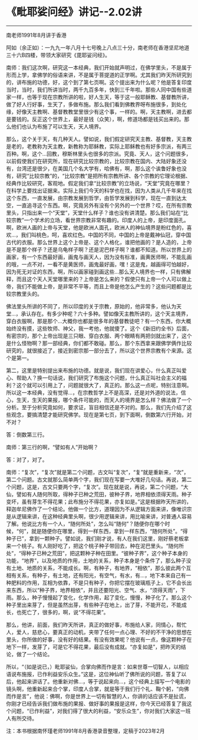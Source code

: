 # 《毗耶娑问经》讲记--2.02讲

------

南老师1991年8月讲于香港

阿如（余正如）：一九九一年八月十七号晚上八点三十分，南老师在香港坚尼地道三十六B四楼，带领大家研究《毘耶娑问经》。

南师：我们这次啊，研究这一本经典，我们开始就声明过，在佛学里头，不是属于形而上学，拿佛学的俗语来讲，不是属于菩提道的正学啊。尤其我们昨天所研究到的，讲布施的功德，好，这个到了第七页啊。这个提出来为什么呢？他是答复印度当时，当时，我们所讲当时，两千九百多年，快到三千年啦。那些人同中国有些道家一样，也等于现在宗教所讲的啦，好人生天，等于这一般耶稣教、基督教所讲，做了好人行好事，生天了，多做布施。那么我们看到佛教界呀布施很多，到处化缘，好像天主教啊、基督教教堂里很少有这个事，一样的。啊，天主教啊，进去都是要钱的。反正这个世界上，最好是钱（众笑），啊，修道场都是钱买出来的。那么他们也认为布施了可以生天，天人境界。

那么，这个关于天，有几种天人。譬如说，我们假定研究天主教、基督教，天主教是老的，老教称为天主教，新教称为耶稣教，实际上耶稣教也有好多宗派，有两三百种。啊，这个…回教，穆斯林里头也很多的宗派。究竟、天人，这个问题很多，以前假使我们在研究所，现在研究比较宗教的，比较宗教在国内、大陆好象还没有，台湾还是很少，在美国几个名大学有，哈佛有，啊，那么这个诶鲁好象也没有，研究“比较宗教”的，“比较宗教”是把所有宗教所讲、各个宗教的它理论根据、经典作比较研究，客观地。假定我们拿“比较宗教”的立场说，“天堂”究竟在哪里？在科学上要找出证据来。实际上我们今天的科学也在找，因为人类从几千年来在找这个东西，一直发展，由宗教发展到哲学，由哲学发展到科学，现在一直到达太空，一直追寻这个东西。啊，究竟另外有没有个另外的一个世界？哎，在所有宗教里头，只指出来一个“天堂”，天堂什么样子？谁也没有讲清楚。那么我们站在“比较宗教”一个学术的立场，看世界宗教非常有趣的。印度人的上帝，是印度面孔。啊，欧洲人画的上帝与天堂，他是欧洲人面孔，欧洲人的神仙境界是粉红色的，喜欢…，我们叫桃色，呵，喜欢红色。中国的不同，中国的上帝是戴神仙冠，穿中国古代的衣服。那么世界上这个上帝是、这个人格化，谁把他画的？是人造的，上帝是不是那个样子？还是乌龟样子啊？还是泥巴样子啊？谁都不知道。所以世界上的画家，有一个东西最好画，画鬼与画天人，因为没有标准，画黄医师啊，不能乱画的哦，一点不对，一看不是黄医师，画鬼最好画，嘿！这是鬼，越画得可怕越好，因为死无对证的东西，啊，所以画家碰到画这些…那么天人境界也一样，只有佛解释，而且这个天人天堂哪里来的？上帝是怎么来的？假使只有上帝一个人可以做上帝，我们不能做上帝，是非常不平等，而且上帝是他怎么产生的？这些问题都是比较宗教里头的。

佛法里头所讲的不同了，所以印度的关于宗教，原始的，他非常多，他认为天堂…，承认存在。有多少种呢？六十多种。譬如像天主教所讲的，这个天主境界，穿白衣服啊，那是那个…大概你也都是很多年的基督教徒吧？有一个东西，你大概始终没有摸，这些牧师、神父，我一考他，他就傻了。这个《新旧约全书》后面，有密宗的，那个上帝出现是三只眼、穿白衣服、两个眼睛有两把剑就出来了，这个是什么怪物啊？那一部经典，你们都不敢碰。那么，那个东西拿来跟佛学俩作比较研究的，就很接近了，接近到密宗那一部分去了，所以这个世界宗教有个来源。这个是第一。

第二，这里是特别提出来布施的功德。就是说，我们现在讲爱心，什么真正叫爱心、帮助人？换一句话说，我们研究了布施这个问题，什么真正叫社会主义的福利？这个就可以引用上了，问题就很大了，真正的。那么这一点呢，特别注意啊。所以这一本经典，没有觉得...，在宗教哲学上不是高深，还是对外道的说法，信心，生天，生天的果报，哪个条件可能的，而天人的境界是怎么样？佛法做了一个分析。至于分析究竟如何，要求证，盲目相信还是不对的。那么，我们先介绍了这些观念，要搞清楚才能研究佛学。现在是第七页，到下面啊，倒数第六行开始，对不对？

答：倒数第三行。

南师：第三行的啊，“譬如有人”开始啊？

答：对了，对了。

南师：“复次”，“复次”就是第二个问题，古文叫“复次”，“复”就是重新来，“次”，第二个问题。古文就那么简单两个字，我们现在写要一大堆好几句话。再说，第二个问题，这是，古文只要两个字，“复次”。现在就是说，再说，第二个问题，“大仙，譬如有人随何所取，得种子已种之荒田，彼种子界，地界相依须得天雨。种子变坏，虽有芽生不得花果；此布施分不得花果，亦复如是。”这是根据昨天所讲的，释迦牟尼佛作了一个结论。他做一个比方，道理因为不从逻辑方面来讲，像唯识宗是从逻辑来讲，在这种经典里头啊，很少用逻辑来讲，用比喻来讲，对普通人容易了解。他说比方有一个人，“随何所处”，怎么叫“随何”？随便你在哪个时候，“何”，就是随便你在哪里，得到一样东西，拿到一样东西，“随何所处”。“得种子已”，拿到一颗种子。譬如说，我们刚才说，有人在我们这里，刚好蔡老板拿来一个桃子。有人刚好吃了，把这个桃子种子带回去，种在泥巴里头。“随何所处”，“得种子已种之荒田”，把这颗种子种在田里。“彼种子界”，这个种子本身的功能，“地界”，以及地质的作用，土地的关系，种子本身是个条件了，那么种子没有土地、地质的关系，不能成长。啊，有种子，有地界，“相依”，那么彼此两个互相有关系，有种子，有土地，还有阳光，有空气，有水，有…，地下本来自己有一种肥料的作用，互相为依靠，不是只有种子，你把它摆在玻璃瓶子上，它不会长出来东西，所以“种子界，地界相依”，并且还要阳光、空气、水，“须得天雨”，下雨。那么，种子慢慢起了变化，化学作用，起了变化，慢慢，种子化了。那么这个种子里出来芽了，但是虽然出芽，有些种子在地上，出了芽，不能开花，不能成长，也死亡了，很多的，啊，说“不得花果”。

那么，他讲，前面，我们昨天所讲，真正的做好事，布施给人家，同情心，帮忙人，爱人，慈悲心，要真正的动机，夹带了任何一点心理、不好的不干净的思想在里头，你所做的好事，没有好的结果。有没有效果呢？他说有一点，像这颗种子在地下一样，发芽了，可是它不得花果，最后没有成就。“亦复如是”，把昨天的结论，做了一个结论。

所以，“（如是说已，）毗耶娑仙，合掌向佛而作是言：如来世尊一切智人，以相应语说布施报，已作利益安乐众生。”这是，这位神仙听了佛所说的问题，答复了以后，他起来讲话了。他重新对佛…，等于说起来向…，这个经典上描写一个电影的镜头啊，他重新起来合个掌，印度人合掌，就是等于我们行个礼、鞠个躬，“向佛而作是言”，他说：佛啊，你是世界上一切有智慧的人，你讲的话应该不是扯谎，你刚才已经告诉我们做布施的果报、做好事的果报是这样，你今天已经答复了我这个问题，“已作利益”，对我们得了很大的利益，“安乐众生”，你对我们大家这一班人有所交待。

注：本书根据南怀瑾老师1991年8月香港录音整理，定稿于2023年2月


